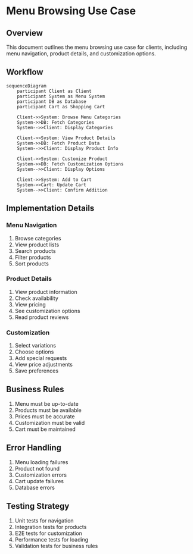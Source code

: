 # Menu Browsing Use Case

## Overview
This document outlines the menu browsing use case for clients, including menu navigation, product details, and customization options.

## Workflow

```mermaid
sequenceDiagram
    participant Client as Client
    participant System as Menu System
    participant DB as Database
    participant Cart as Shopping Cart

    Client->>System: Browse Menu Categories
    System->>DB: Fetch Categories
    System-->>Client: Display Categories

    Client->>System: View Product Details
    System->>DB: Fetch Product Data
    System-->>Client: Display Product Info

    Client->>System: Customize Product
    System->>DB: Fetch Customization Options
    System-->>Client: Display Options

    Client->>System: Add to Cart
    System->>Cart: Update Cart
    System-->>Client: Confirm Addition
```

## Implementation Details

### Menu Navigation
1. Browse categories
2. View product lists
3. Search products
4. Filter products
5. Sort products

### Product Details
1. View product information
2. Check availability
3. View pricing
4. See customization options
5. Read product reviews

### Customization
1. Select variations
2. Choose options
3. Add special requests
4. View price adjustments
5. Save preferences

## Business Rules
1. Menu must be up-to-date
2. Products must be available
3. Prices must be accurate
4. Customization must be valid
5. Cart must be maintained

## Error Handling
1. Menu loading failures
2. Product not found
3. Customization errors
4. Cart update failures
5. Database errors

## Testing Strategy
1. Unit tests for navigation
2. Integration tests for products
3. E2E tests for customization
4. Performance tests for loading
5. Validation tests for business rules 